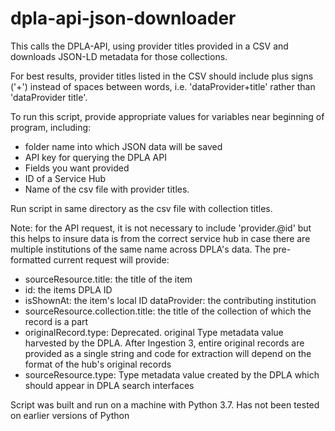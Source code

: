# dpla-api-json-downloader

This calls the DPLA-API, using provider titles provided in a CSV and downloads JSON-LD metadata for those collections.

For best results, provider titles listed in the CSV should include plus signs ('+') instead of spaces between words, i.e. 'dataProvider+title' rather than 'dataProvider title'.

To run this script, provide appropriate values for variables near beginning of program, including:

- folder name into which JSON data will be saved
- API key for querying the DPLA API
- Fields you want provided
- ID of a Service Hub
- Name of the csv file with provider titles.

Run script in same directory as the csv file with collection titles.

Note: for the API request, it is not necessary to include 'provider.@id' but this helps to insure data is from the correct service hub in case there are multiple institutions of the same name across DPLA's data. The pre-formatted current request will provide:

- sourceResource.title: the title of the item
- id: the items DPLA ID
- isShownAt: the item's local ID
dataProvider: the contributing institution
- sourceResource.collection.title: the title of the collection of which the record is a part
- originalRecord.type: Deprecated. original Type metadata value harvested by the DPLA. After Ingestion 3, entire original records are provided as a single string and code for extraction will depend on the format of the hub's original records
- sourceResource.type: Type metadata value created by the DPLA which should appear in DPLA search interfaces

Script was built and run on a machine with Python 3.7. Has not been tested on earlier versions of Python
